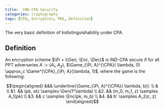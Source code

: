```yaml
---
title:  IND-CPA Security
categories: cryptography
tags: [CPA, Encryption, PKE, Definition]
---
```


The very basic definition of Indistinguishability under CPA.
<!--more-->

## Definition

An encryption scheme $\Pi = (\Gen, \Enc, \Dec)$ is IND-CPA secure if for all PPT adversaries $A:=(A_1, A_2)$, $\Game_{\Pi, A}^{\CPA}( \lambda, 0) \approx_c \Game^{\CPA}_{\Pi, A}(\lambda, 1)$, where the game is the following:

$$\begin{aligned}
&&& \underline{\Game_{\Pi, A}^{\CPA}( \lambda, b)}: \\
& \\
&1. && (pk, sk) \samples \Gen(1^\lambda) \\
&2. && (m_0, m_1, z) \samples A_1(pk) \\
&3. && c \samples \Enc(pk, m_b) \\
&4. && b' \samples A_2(c, z)
\end{aligned}$$
